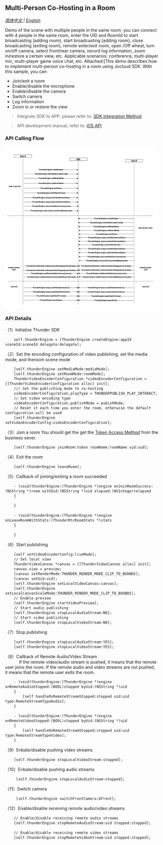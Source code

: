 ## Multi-Person Co-Hosting in a Room
*[简体中文](README.zh.md) | [English](README.md)*

Demo of the scene with multiple people in the same room, you can connect with 4 people in the same room, enter the UID and RoomId to start broadcasting (adding room), start broadcasting (adding room), close broadcasting (exiting room), remote enter/exit room, open /Off wheat, turn on/off camera, select front/rear camera, record log information, zoom in/restore a certain view, etc. Applicable scenarios: conference, multi-player mic, multi-player game voice chat, etc. Attached:[This demo describes how to implement multi-person co-hosting in a room using Jocloud SDK. With this sample, you can:
- Join/exit a room
- Enable/disable the microphone
- Enable/disable the camera
- Switch camera
- Log information
- Zoom in or restore the view

> Integrate SDK to APP, please refer to: [SDK Integration Method](https://docs.jocloud.com/cloud/cn/product_category/rtc_service/rt_video_interaction/integration_and_start/integration_and_start_ios.html)

> API development manual, refer to: [iOS API](https://docs.jocloud.com/cloud/cn/product_category/rtc_service/rt_video_interaction/api/iOS/v2.8.0/category.html)

### API Calling Flow
![avatar](same_channel.png)

###  API Details 
 （1）Initialize Thunder SDK
 ```objc
     self.thunderEngine = [ThunderEngine createEngine:appId sceneId:sceneId delegate:delegate];
```
 
（2）Set the encoding configuration of video publishing, set the media mode, and theroom scene mode
```objc
    [self.thunderEngine setMediaMode:mediaMode];
    [self.thunderEngine setRoomMode:roomMode];
    ThunderVideoEncoderConfiguration *videoEncoderConfiguration = [[ThunderVideoEncoderConfiguration alloc] init];
    /// Set the publishing mode to co-hosting
    videoEncoderConfiguration.playType = THUNDERPUBLISH_PLAY_INTERACT;
    // Set video encoding type
    videoEncoderConfiguration.publishMode = pubishMode;
    // Reset it each time you enter the room, otherwise the default configuration will be used
    [self.thunderEngine setVideoEncoderConfig:videoEncoderConfiguration];
```

（3）Join a room
        You should get the get the [Token Access Method](https://docs.jocloud.com/cloud/cn/platform/restful_api/http_auth/http_auth.html) from the business sever.
```objc
    [self.thunderEngine joinRoom:token roomName:roomName uid:uid];
```

（4）Exit the room
```objc
    [self.thunderEngine leaveRoom];
```

（5）Callback of joining/exiting a room succeeded
```objc
    - (void)thunderEngine:(ThunderEngine *)engine onJoinRoomSuccess:(NSString *)room withUid:(NSString *)uid elapsed:(NSInteger)elapsed
    {
    
    }
    
    - (void)thunderEngine:(ThunderEngine *)engine onLeaveRoomWithStats:(ThunderRtcRoomStats *)stats
    {
    
    }
```

（6）Start publishing
```objc
    [self setVideoEncoderConfig:liveMode];
    // Set local view
    ThunderVideoCanvas *canvas = [[ThunderVideoCanvas alloc] init];
    canvas.view = preview;
    [canvas setRenderMode:THUNDER_RENDER_MODE_CLIP_TO_BOUNDS];
    [canvas setUid:uid];
    [self.thunderEngine setLocalVideoCanvas:canvas];
    [self.thunderEngine setLocalCanvasScaleMode:THUNDER_RENDER_MODE_CLIP_TO_BOUNDS];
    // Enable preview
    [self.thunderEngine startVideoPreview];
    // Start audio publishing
    [self.thunderEngine stopLocalAudioStream:NO];
    // Start video publishing
    [self.thunderEngine stopLocalVideoStream:NO];
```

（7）Stop publishing
```objc
    [self.thunderEngine stopLocalAudioStream:YES];
    [self.thunderEngine stopLocalVideoStream:YES];
```

（8）Callback of Remote Audio/Video Stream <br />
    &emsp;&emsp;&emsp; If the remote video/audio stream is pushed, it means that the remote user joins the room. If the remote audio and video streams are not pushed, it means that the remote user exits the room.

```objc
    - (void)thunderEngine:(ThunderEngine *)engine onRemoteAudioStopped:(BOOL)stopped byUid:(NSString *)uid
    {
        [self handleOnRemoteStreamStopped:stopped uid:uid type:RemoteStreamTypeAudio];
    }

    - (void)thunderEngine:(ThunderEngine *)engine onRemoteVideoStopped:(BOOL)stopped byUid:(NSString *)uid
    {
        [self handleOnRemoteStreamStopped:stopped uid:uid type:RemoteStreamTypeVideo];
    }  
```

（9）Enbale/disable pushing video streams
```objc
    [self.thunderEngine stopLocalVideoStream:stopped];
```

（10）Enbale/disable pushing audio streams
```objc
     [self.thunderEngine stopLocalAudioStream:stopped];
```
（11）Switch camera
```objc
     [self.thunderEngine switchFrontCamera:bFront];
```

（12）Enable/disable receiving remote audio/video streams
```objc
    // Enable/disable receiving remote audio streams
    [self.thunderEngine stopRemoteAudioStream:uid stopped:stopped];

    // Enable/disable receiving remote video streams
    [self.thunderEngine stopRemoteVideoStream:uid stopped:stopped];
```
